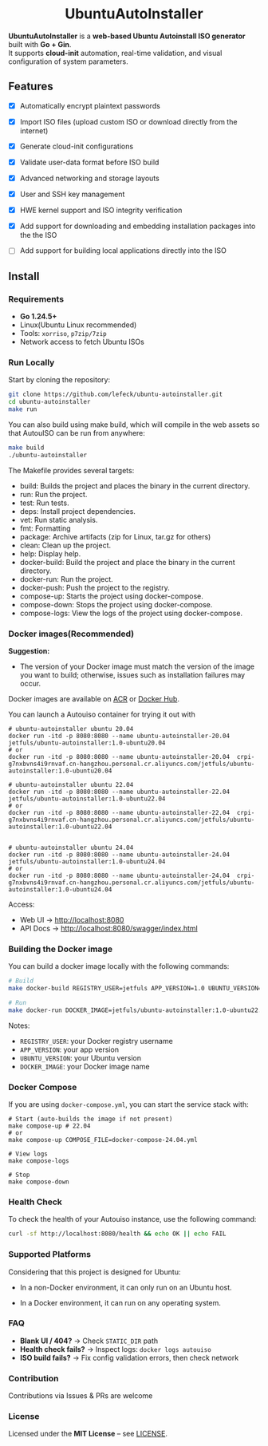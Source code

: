 <h1 align="center">UbuntuAutoInstaller</h1>

**UbuntuAutoInstaller** is a **web-based Ubuntu Autoinstall ISO generator** built with **Go + Gin**.  
It supports **cloud-init** automation, real-time validation, and visual configuration of system parameters.

## Features

- [x] Automatically encrypt plaintext passwords
- [x] Import ISO files (upload custom ISO or download directly from the internet)
- [x] Generate cloud-init configurations
- [x] Validate user-data format before ISO build
- [x] Advanced networking and storage layouts
- [x] User and SSH key management
- [x] HWE kernel support and ISO integrity verification
- [x] Add support for downloading and embedding installation packages into the the ISO
- [ ] Add support for building local applications directly into the ISO


## Install

### Requirements

- **Go 1.24.5+**
- Linux(Ubuntu Linux recommended)
- Tools: `xorriso`, `p7zip/7zip`
- Network access to fetch Ubuntu ISOs

### Run Locally

Start by cloning the repository:
```bash
git clone https://github.com/lefeck/ubuntu-autoinstaller.git
cd ubuntu-autoinstaller
make run
```
You can also build using make build, which will compile in the web assets so that AutouISO can be run from anywhere:

```bash
make build
./ubuntu-autoinstaller
```
The Makefile provides several targets:
* build: Builds the project and places the binary in the current directory.
* run: Run the project.
* test: Run tests.
* deps: Install project dependencies.
* vet: Run static analysis.
* fmt: Formatting
* package: Archive artifacts (zip for Linux, tar.gz for others)
* clean: Clean up the project.
* help: Display help.
* docker-build: Build the project and place the binary in the current directory.
* docker-run: Run the project.
* docker-push: Push the project to the registry.
* compose-up: Starts the project using docker-compose.
* compose-down: Stops the project using docker-compose.
* compose-logs: View the logs of the project using docker-compose.


### Docker images(Recommended)

**Suggestion:**

* The version of your Docker image must match the version of the image you want to build; otherwise, issues such as installation failures may occur.

Docker images are available on [ACR](https://cr.console.aliyun.com) or [Docker Hub](https://hub.docker.com/).

You can launch a Autouiso container for trying it out with

```
# ubuntu-autoinstaller ubuntu 20.04
docker run -itd -p 8080:8080 --name ubuntu-autoinstaller-20.04  jetfuls/ubuntu-autoinstaller:1.0-ubuntu20.04
# or
docker run -itd -p 8080:8080 --name ubuntu-autoinstaller-20.04  crpi-g7nxbvns4i9rnvaf.cn-hangzhou.personal.cr.aliyuncs.com/jetfuls/ubuntu-autoinstaller:1.0-ubuntu20.04

# ubuntu-autoinstaller ubuntu 22.04
docker run -itd -p 8080:8080 --name ubuntu-autoinstaller-22.04  jetfuls/ubuntu-autoinstaller:1.0-ubuntu22.04
# or
docker run -itd -p 8080:8080 --name ubuntu-autoinstaller-22.04  crpi-g7nxbvns4i9rnvaf.cn-hangzhou.personal.cr.aliyuncs.com/jetfuls/ubuntu-autoinstaller:1.0-ubuntu22.04


# ubuntu-autoinstaller ubuntu 24.04
docker run -itd -p 8080:8080 --name ubuntu-autoinstaller-24.04  jetfuls/ubuntu-autoinstaller:1.0-ubuntu24.04
# or
docker run -itd -p 8080:8080 --name ubuntu-autoinstaller-24.04  crpi-g7nxbvns4i9rnvaf.cn-hangzhou.personal.cr.aliyuncs.com/jetfuls/ubuntu-autoinstaller:1.0-ubuntu24.04
```


Access:

- Web UI → [http://localhost:8080](http://localhost:8080)
- API Docs → [http://localhost:8080/swagger/index.html](http://localhost:8080/swagger/index.html)


### Building the Docker image 

You can build a docker image locally with the following commands:

```bash
# Build
make docker-build REGISTRY_USER=jetfuls APP_VERSION=1.0 UBUNTU_VERSION=22.04

# Run
make docker-run DOCKER_IMAGE=jetfuls/ubuntu-autoinstaller:1.0-ubuntu22.04
```
Notes:
- `REGISTRY_USER`: your Docker registry username
- `APP_VERSION`: your app version
- `UBUNTU_VERSION`: your Ubuntu version
- `DOCKER_IMAGE`: your Docker image name


### Docker Compose

If you are using `docker-compose.yml`, you can start the service stack with:

```
# Start (auto-builds the image if not present)
make compose-up # 22.04 
# or
make compose-up COMPOSE_FILE=docker-compose-24.04.yml

# View logs
make compose-logs

# Stop
make compose-down
```

### Health Check

To check the health of your Autouiso instance, use the following command:

```bash
curl -sf http://localhost:8080/health && echo OK || echo FAIL
```


### Supported Platforms

Considering that this project is designed for Ubuntu:

- In a non-Docker environment, it can only run on an Ubuntu host.

- In a Docker environment, it can run on any operating system.

### FAQ

- **Blank UI / 404?** → Check `STATIC_DIR` path
- **Health check fails?** → Inspect logs: `docker logs autouiso`
- **ISO build fails?** → Fix config validation errors, then check network


### Contribution

Contributions via Issues & PRs are welcome


### License

Licensed under the **MIT License** – see [LICENSE](LICENSE).

